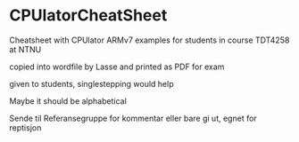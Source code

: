 # CPUlatorCheatSheet

Cheatsheet with CPUlator ARMv7 examples for students in course TDT4258 at NTNU

copied into wordfile by Lasse and printed as PDF for exam

given to students, singlestepping would help

Maybe it should be alphabetical

Sende til Referansegruppe for kommentar eller bare gi ut, egnet for reptisjon
